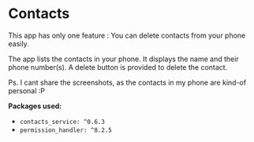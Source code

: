 # Contacts

This app has only one feature : You can delete contacts from your phone easily.

The app lists the contacts in your phone. It displays the name and their phone number(s). A delete button is provided to delete the contact.

Ps. I cant share the screenshots, as the contacts in my phone are kind-of personal :P

**Packages used:**
- `contacts_service: ^0.6.3`
- `permission_handler: ^8.2.5`
